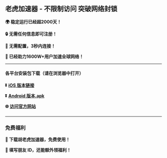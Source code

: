 ## 老虎加速器 - 不限制访问 突破网络封锁 #
**:earth_africa: 稳定运行已经超2000天！**

**:lock: 无需任何信息即可注册！**

**:rocket: 无需配置，3秒内连接！**

**:man: 已经助力1600W+用户加速全球网络！**

- - - -
#### 各平台安装包下载（请在浏览器中打开）

**:arrow_double_down: [iOS 版本链接](https://share.234vpn.vip/xgvpn.html?t=t3gu23za)**

**:arrow_double_down: [Android 版本.apk](https://share.234vpn.vip/xgvpn.html?t=u5q6ok55)**

**:globe_with_meridians: [访问官方网站](https://share.234vpn.vip/xgvpn.html?t=8u5v7led)** 

###
---
### 免费福利
**:gift: 下载胡老虎加速器，免费使用！**

**:gift: 填写朋友 ID，还能额外领福利！**
